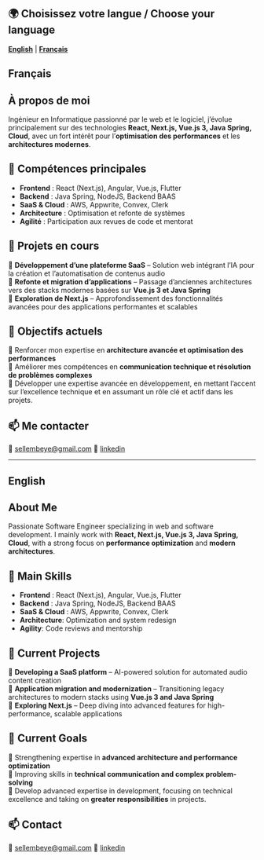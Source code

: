## 🌍 Choisissez votre langue / Choose your language
**[English](#english)** | **[Français](#français)**

## Français
## À propos de moi  
Ingénieur en Informatique passionné par le web et le logiciel, j’évolue principalement sur des technologies **React, Next.js, Vue.js 3, Java Spring, Cloud**, avec un fort intérêt pour l’**optimisation des performances** et les **architectures modernes**.  

## 🚀 Compétences principales  
- **Frontend** : React (Next.js), Angular, Vue.js, Flutter  
- **Backend** : Java Spring, NodeJS, Backend BAAS  
- **SaaS & Cloud** : AWS, Appwrite, Convex, Clerk  
- **Architecture** : Optimisation et refonte de systèmes  
- **Agilité** : Participation aux revues de code et mentorat  

## 📌 Projets en cours  
🔹 **Développement d’une plateforme SaaS** – Solution web intégrant l’IA pour la création et l’automatisation de contenus audio  
🔹 **Refonte et migration d’applications** – Passage d’anciennes architectures vers des stacks modernes basées sur **Vue.js 3 et Java Spring**  
🔹 **Exploration de Next.js** – Approfondissement des fonctionnalités avancées pour des applications performantes et scalables  

## 🎯 Objectifs actuels  
🔸 Renforcer mon expertise en **architecture avancée et optimisation des performances**  
🔸 Améliorer mes compétences en **communication technique et résolution de problèmes complexes**  
🔸 Développer une expertise avancée en développement, en mettant l’accent sur l’excellence technique et en assumant un rôle clé et actif dans les projets.

## 📫 Me contacter  
📧 [sellembeye@gmail.com](mailto:sellembeye@gmail.com) 
💼 [linkedin](https://www.linkedin.com/in/sellem-beye)

---

## English

## About Me  
Passionate Software Engineer specializing in web and software development. I mainly work with **React, Next.js, Vue.js 3, Java Spring, Cloud**, with a strong focus on **performance optimization** and **modern architectures**.  

## 🚀 Main Skills  
- **Frontend** : React (Next.js), Angular, Vue.js, Flutter  
- **Backend** : Java Spring, NodeJS, Backend BAAS  
- **SaaS & Cloud** : AWS, Appwrite, Convex, Clerk 
- **Architecture**: Optimization and system redesign  
- **Agility**: Code reviews and mentorship  

## 📌 Current Projects  
🔹 **Developing a SaaS platform** – AI-powered solution for automated audio content creation  
🔹 **Application migration and modernization** – Transitioning legacy architectures to modern stacks using **Vue.js 3 and Java Spring**  
🔹 **Exploring Next.js** – Deep diving into advanced features for high-performance, scalable applications  

## 🎯 Current Goals  
🔸 Strengthening expertise in **advanced architecture and performance optimization**  
🔸 Improving skills in **technical communication and complex problem-solving**  
🔸 Develop advanced expertise in development, focusing on technical excellence and taking on **greater responsibilities** in projects.  

## 📫 Contact  
📧 [sellembeye@gmail.com](mailto:sellembeye@gmail.com) 
💼 [linkedin](https://www.linkedin.com/in/sellem-beye)
  
